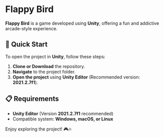 # Flappy Bird

**Flappy Bird** is a game developed using **Unity**, offering a fun and addictive arcade-style experience.

## 🚀 Quick Start

To open the project in **Unity**, follow these steps:

1. **Clone or Download** the repository.
2. **Navigate** to the project folder.
3. **Open the project** using **Unity Editor** (Recommended version: **2021.2.7f1**).

## 📋 Requirements

- **Unity Editor** (Version **2021.2.7f1** recommended)
- Compatible system: **Windows, macOS, or Linux**

Enjoy exploring the project! 🎮🔥
